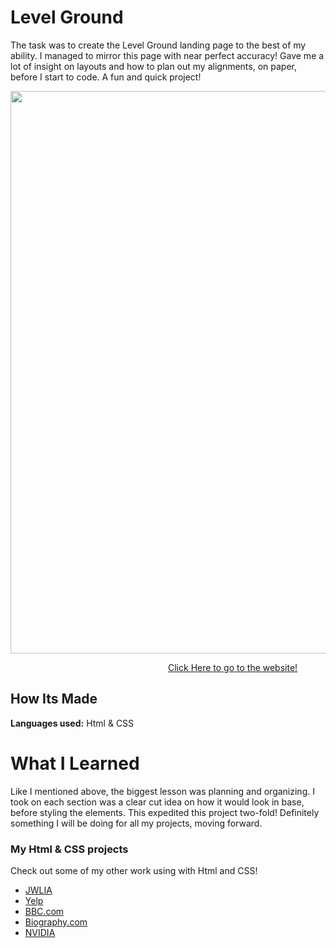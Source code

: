 # Level Ground

The task was to create the Level Ground landing page to the best of my ability. I managed to mirror this page with near perfect accuracy! Gave me a lot of insight on layouts and how to plan out my alignments, on paper, before I start to code. A fun and quick project!

<img src="https://github.com/DashlinS/LEVELGROUND/blob/main/gifs/LGDemo.gif" width="900">

&emsp;&emsp;&emsp;&emsp;&emsp;&emsp;&emsp;&emsp;&emsp;&emsp;&emsp;&emsp;&emsp;&emsp;&emsp;&emsp;&emsp;&emsp;[Click Here to go to the website!](https://levelgroundmirror.netlify.app/)

## How Its Made 

**Languages used:** Html & CSS

# What I Learned

Like I mentioned above, the biggest lesson was planning and organizing. I took on each section was a clear cut idea on how it would look in base, before styling the elements. This expedited this project two-fold! Definitely something I will be doing for all my projects, moving forward. 


### My Html & CSS projects 

Check out some of my other work using with Html and CSS!

* [JWLIA](https://github.com/DashlinS/JWLIA)
* [Yelp](https://yellp.netlify.app/)
* [BBC.com](https://github.com/DashlinS/BBCWebsite)
* [Biography.com](https://github.com/DashlinS/Biography)
* [NVIDIA](https://github.com/DashlinS/nvidia)

